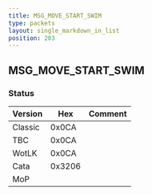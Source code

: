 ```yaml
---
title: MSG_MOVE_START_SWIM
type: packets
layout: single_markdown_in_list
position: 203
---
```


## MSG_MOVE_START_SWIM

### Status

Version    | Hex        | Comment
---------- | ---------- | ---------- 
Classic    | 0x0CA      |
TBC        | 0x0CA      |
WotLK      | 0x0CA      |
Cata       | 0x3206     |
MoP        |            |
